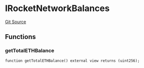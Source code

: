 # IRocketNetworkBalances
[Git Source](https://github.com/larrythecucumber321/protocol/blob/aabf2c9d4120808940fb3be9193cb66ea71ac351/contracts/plugins/assets/rocket-eth/IRocketNetworkBalances.sol)


## Functions
### getTotalETHBalance


```solidity
function getTotalETHBalance() external view returns (uint256);
```

